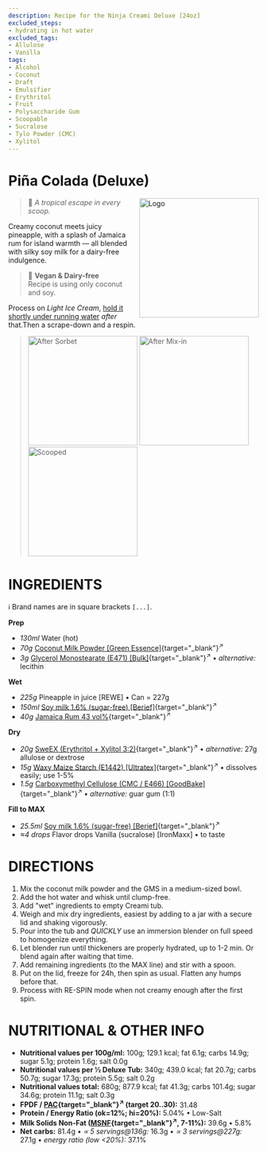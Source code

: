 ```yaml
---
description: Recipe for the Ninja Creami Deluxe [24oz]
excluded_steps:
- hydrating in hot water
excluded_tags:
- Allulose
- Vanilla
tags:
- Alcohol
- Coconut
- Draft
- Emulsifier
- Erythritol
- Fruit
- Polysaccharide Gum
- Scoopable
- Sucralose
- Tylo Powder (CMC)
- Xylitol
---
```

# Piña Colada (Deluxe)
<img style="float: right; margin-left: 1.5em;" width=240 alt="Logo" src="logo-pina-colada.png" />

> 🍍 *A tropical escape in every scoop.*

Creamy coconut meets juicy pineapple, with a splash of Jamaica rum for island warmth
— all blended with silky soy milk for a dairy-free indulgence.

> 🌿 **Vegan & Dairy-free**<br />Recipe is using only coconut and soy.

Process on *Light Ice Cream*, [hold it shortly under running water](https://jhermann.github.io/ice-creamery/info/tips%2Btricks/#handling-of-icy-sides-bottom)
*after* that.Then a scrape-down and a respin.

> <img width=220 alt="After Sorbet" src="_1.jpg" class="zoomable" />
> <img width=220 alt="After Mix-in" src="_2.jpg" class="zoomable" />
> <img width=220 alt="Scooped" src="_3.jpg" class="zoomable" />

# INGREDIENTS

ℹ️ Brand names are in square brackets `[...]`.

**Prep**

  - _130ml_ Water (hot)
  - _70g_ [Coconut Milk Powder \[Green Essence\]](/ice-creamery/info/ingredients/#coconut-milk){target="_blank"}<sup>↗</sup>
  - _3g_ [Glycerol Monostearate (E471) \[Bulk\]](/ice-creamery/info/ingredients/#glycerol-monostearate-gms-e471){target="_blank"}<sup>↗</sup> • *alternative:* lecithin

**Wet**

  - _225g_ Pineapple in juice [REWE] • Can = 227g
  - _150ml_ [Soy milk 1.6% (sugar-free) \[Berief\]](/ice-creamery/info/ingredients/#soy-milk){target="_blank"}<sup>↗</sup>
  - _40g_ [Jamaica Rum 43 vol%](/ice-creamery/info/ingredients/#alcohol-ethanol){target="_blank"}<sup>↗</sup>

**Dry**

  - _20g_ [SweEX (Erythritol + Xylitol 3:2)](/ice-creamery/info/ingredients/#sweex-erythritol-xylitol-blend){target="_blank"}<sup>↗</sup> • *alternative:* 27g allulose or dextrose
  - _15g_ [Waxy Maize Starch (E1442) \[Ultratex\]](/ice-creamery/info/ingredients/#waxy-maize-starch-e1442){target="_blank"}<sup>↗</sup> • dissolves easily; use 1-5%
  - _1.5g_ [Carboxymethyl Cellulose (CMC / E466) \[GoodBake\]](/ice-creamery/info/ingredients/#carboxymethyl-cellulose-cmc-e466){target="_blank"}<sup>↗</sup> • *alternative:* guar gum (1:1)

**Fill to MAX**

  - _25.5ml_ [Soy milk 1.6% (sugar-free) \[Berief\]](/ice-creamery/info/ingredients/#soy-milk){target="_blank"}<sup>↗</sup>
  - _≈4 drops_ Flavor drops Vanilla (sucralose) [IronMaxx] • to taste

# DIRECTIONS

 1. Mix the coconut milk powder and the GMS in a medium-sized bowl.
 1. Add the hot water and whisk until clump-free.
 1. Add "wet" ingredients to empty Creami tub.
 1. Weigh and mix dry ingredients, easiest by adding to a jar with a secure lid and shaking vigorously.
 1. Pour into the tub and *QUICKLY* use an immersion blender on full speed to homogenize everything.
 1. Let blender run until thickeners are properly hydrated, up to 1-2 min. Or blend again after waiting that time.
 1. Add remaining ingredients (to the MAX line) and stir with a spoon.
 1. Put on the lid, freeze for 24h, then spin as usual. Flatten any humps before that.
 1. Process with RE-SPIN mode when not creamy enough after the first spin.

# NUTRITIONAL & OTHER INFO

- **Nutritional values per 100g/ml:** 100g; 129.1 kcal; fat 6.1g; carbs 14.9g; sugar 5.1g; protein 1.6g; salt 0.0g
- **Nutritional values per ½ Deluxe Tub:** 340g; 439.0 kcal; fat 20.7g; carbs 50.7g; sugar 17.3g; protein 5.5g; salt 0.2g
- **Nutritional values total:** 680g; 877.9 kcal; fat 41.3g; carbs 101.4g; sugar 34.6g; protein 11.1g; salt 0.3g
- **FPDF / [PAC](/ice-creamery/info/glossary/#potere-anti-congelante-pac){target="_blank"}<sup>↗</sup> (target 20..30):** 31.48
- **Protein / Energy Ratio (ok=12%; hi=20%):** 5.04% • Low-Salt
- **Milk Solids Non-Fat ([MSNF](/ice-creamery/info/glossary/#milk-solids-not-fat-msnf){target="_blank"}<sup>↗</sup>, 7-11%):** 39.6g • 5.8%
- **Net carbs:** 81.4g • *∝ 5 servings@136g:* 16.3g • *∝ 3 servings@227g:* 27.1g • *energy ratio (low <20%):* 37.1%
